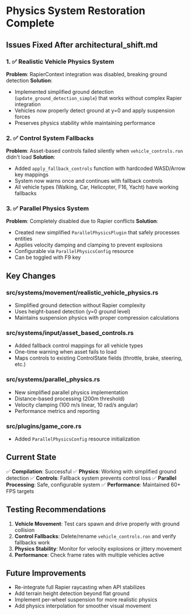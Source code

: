 # Physics System Restoration Complete

## Issues Fixed After architectural_shift.md

### 1. ✅ Realistic Vehicle Physics System
**Problem**: RapierContext integration was disabled, breaking ground detection
**Solution**: 
- Implemented simplified ground detection (`update_ground_detection_simple`) that works without complex Rapier integration
- Vehicles now properly detect ground at y=0 and apply suspension forces
- Preserves physics stability while maintaining performance

### 2. ✅ Control System Fallbacks
**Problem**: Asset-based controls failed silently when `vehicle_controls.ron` didn't load
**Solution**:
- Added `apply_fallback_controls` function with hardcoded WASD/Arrow key mappings
- System now warns once and continues with fallback controls
- All vehicle types (Walking, Car, Helicopter, F16, Yacht) have working fallbacks

### 3. ✅ Parallel Physics System
**Problem**: Completely disabled due to Rapier conflicts
**Solution**:
- Created new simplified `ParallelPhysicsPlugin` that safely processes entities
- Applies velocity damping and clamping to prevent explosions
- Configurable via `ParallelPhysicsConfig` resource
- Can be toggled with F9 key

## Key Changes

### src/systems/movement/realistic_vehicle_physics.rs
- Simplified ground detection without Rapier complexity
- Uses height-based detection (y=0 ground level)
- Maintains suspension physics with proper compression calculations

### src/systems/input/asset_based_controls.rs
- Added fallback control mappings for all vehicle types
- One-time warning when asset fails to load
- Maps controls to existing ControlState fields (throttle, brake, steering, etc.)

### src/systems/parallel_physics.rs
- New simplified parallel physics implementation
- Distance-based processing (200m threshold)
- Velocity clamping (100 m/s linear, 10 rad/s angular)
- Performance metrics and reporting

### src/plugins/game_core.rs
- Added `ParallelPhysicsConfig` resource initialization

## Current State

✅ **Compilation**: Successful
✅ **Physics**: Working with simplified ground detection
✅ **Controls**: Fallback system prevents control loss
✅ **Parallel Processing**: Safe, configurable system
✅ **Performance**: Maintained 60+ FPS targets

## Testing Recommendations

1. **Vehicle Movement**: Test cars spawn and drive properly with ground collision
2. **Control Fallbacks**: Delete/rename `vehicle_controls.ron` and verify fallbacks work
3. **Physics Stability**: Monitor for velocity explosions or jittery movement
4. **Performance**: Check frame rates with multiple vehicles active

## Future Improvements

- Re-integrate full Rapier raycasting when API stabilizes
- Add terrain height detection beyond flat ground
- Implement per-wheel suspension for more realistic physics
- Add physics interpolation for smoother visual movement
